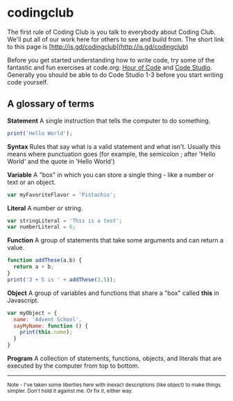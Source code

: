 # codingclub

The first rule of Coding Club is you talk to everybody about Coding Club. We'll put all of our work here for others to see and build from. The short link to this page is [http://is.gd/codingclub](http://is.gd/codingclub)

Before you get started understanding how to write code, try some of the fantastic and fun exercises at code.org: [Hour of Code](https://code.org/learn) and [Code Studio](https://studio.code.org/). Generally you should be able to do Code Studio 1-3 before you start writing code yourself.

A glossary of terms
-------------------

**Statement** A single instruction that tells the computer to do something.
```Javascript
print('Hello World');
```

**Syntax** Rules that say what is a valid statement and what isn't. Usually this means where punctuation goes (for example, the semicolon ; after 'Hello World' and the quote in 'Hello World')

**Variable** A "box" in which you can store a single thing - like a number or text or an object.
```Javascript
var myFavoriteFlavor = 'Pistachio';
```

**Literal** A number or string.
```Javascript
var stringLiteral = 'This is a test';
var numberLiteral = 6;
```

**Function** A group of statements that take some arguments and can return a value.
```Javascript
function addThese(a,b) {
  return a + b;
}
print('3 + 5 is ' + addThese(3,5));
```

**Object** A group of variables and functions that share a "box" called **this** in Javascript.
```Javascript
var myObject = {
  name: 'Advent School',
  sayMyName: function () {
    print(this.name);
  }
}
```

**Program** A collection of statements, functions, objects, and literals that are executed by the computer from top to bottom.

<hr/>
<sub>Note - I've taken some liberties here with inexact descriptions (like object) to make things simpler. Don't hold it against me. Or fix it, either way.</sub>
